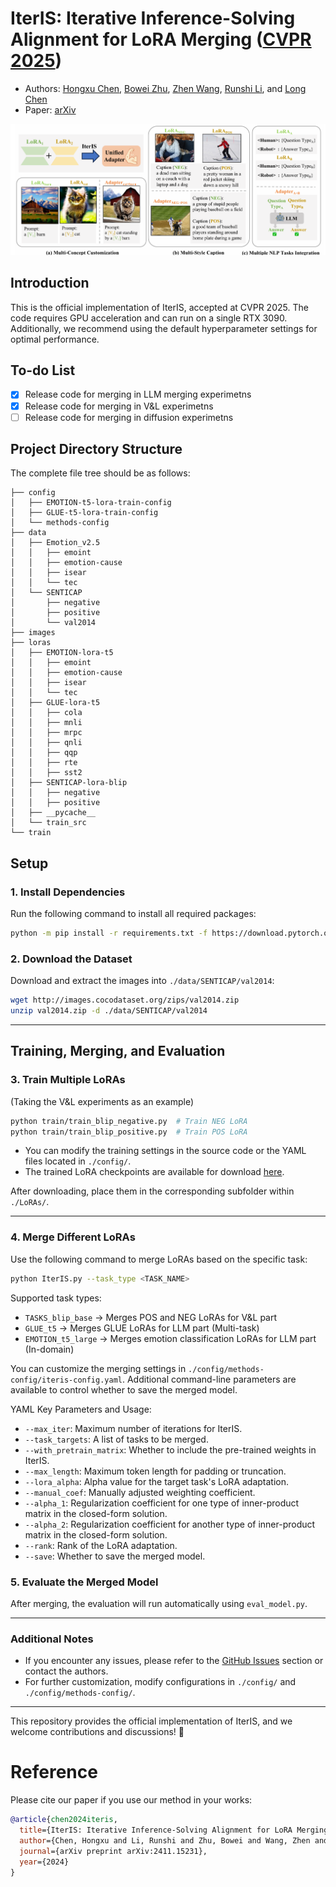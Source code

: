 # IterIS: Iterative Inference-Solving Alignment for LoRA Merging ([CVPR 2025](https://cvpr.thecvf.com/))

- Authors: [Hongxu Chen](https://ustcchx.github.io/hongxuchen.github.io/), [Bowei Zhu](https://www.linkedin.com/in/%E6%9F%8F%E8%8B%87-%E6%9C%B1-60b620335/), [Zhen Wang](https://github.com/baaaad), [Runshi Li](https://orcid.org/0009-0008-6586-4914), and [Long Chen](https://zjuchenlong.github.io/)
- Paper: [arXiv](https://arxiv.org/pdf/2411.15231)

<img src="images/IterIS-merging.png" alt="teaser image" width="800"/>


## Introduction
This is the official implementation of IterIS, accepted at CVPR 2025. The code requires GPU acceleration and can run on a single RTX 3090. Additionally, we recommend using the default hyperparameter settings for optimal performance. 

## To-do List
- [X] Release code for merging in LLM merging experimetns 
- [X] Release code for merging in V&L experimetns
- [ ] Release code for merging in diffusion experimetns  

## Project Directory Structure
The complete file tree should be as follows:

```
├── config
│   ├── EMOTION-t5-lora-train-config
│   ├── GLUE-t5-lora-train-config
│   └── methods-config
├── data
│   ├── Emotion_v2.5
│   │   ├── emoint
│   │   ├── emotion-cause
│   │   ├── isear
│   │   └── tec
│   └── SENTICAP
│       ├── negative
│       ├── positive
│       └── val2014
├── images
├── loras
│   ├── EMOTION-lora-t5
│   │   ├── emoint
│   │   ├── emotion-cause
│   │   ├── isear
│   │   └── tec
│   ├── GLUE-lora-t5
│   │   ├── cola
│   │   ├── mnli
│   │   ├── mrpc
│   │   ├── qnli
│   │   ├── qqp
│   │   ├── rte
│   │   ├── sst2
│   ├── SENTICAP-lora-blip
│   │   ├── negative
│   │   ├── positive
│   ├── __pycache__
│   └── train_src
└── train
```

## Setup
### 1. Install Dependencies
Run the following command to install all required packages:  
```bash
python -m pip install -r requirements.txt -f https://download.pytorch.org/whl/cu121/torch_stable.html
```

### 2. Download the Dataset
Download and extract the images into `./data/SENTICAP/val2014`:  
```bash
wget http://images.cocodataset.org/zips/val2014.zip
unzip val2014.zip -d ./data/SENTICAP/val2014
```

---

## Training, Merging, and Evaluation
### 3. Train Multiple LoRAs  
(Taking the V&L experiments as an example)
```bash
python train/train_blip_negative.py  # Train NEG LoRA
python train/train_blip_positive.py  # Train POS LoRA
```
- You can modify the training settings in the source code or the YAML files located in `./config/`.
- The trained LoRA checkpoints are available for download [here](https://huggingface.co/Daxuxu36).

After downloading, place them in the corresponding subfolder within `./LoRAs/`.

---

### 4. Merge Different LoRAs  
Use the following command to merge LoRAs based on the specific task:  
```bash
python IterIS.py --task_type <TASK_NAME>
```
Supported task types:  
- `TASKS_blip_base` → Merges POS and NEG LoRAs for V&L part
- `GLUE_t5` → Merges GLUE LoRAs for LLM part (Multi-task)
- `EMOTION_t5_large` → Merges emotion classification LoRAs for LLM part (In-domain)

You can customize the merging settings in `./config/methods-config/iteris-config.yaml`. Additional command-line parameters are available to control whether to save the merged model. 

YAML Key Parameters and Usage:  
- `--max_iter`: Maximum number of iterations for IterIS.  
- `--task_targets`: A list of tasks to be merged.  
- `--with_pretrain_matrix`: Whether to include the pre-trained weights in IterIS.  
- `--max_length`: Maximum token length for padding or truncation.  
- `--lora_alpha`: Alpha value for the target task's LoRA adaptation.  
- `--manual_coef`: Manually adjusted weighting coefficient.  
- `--alpha_1`: Regularization coefficient for one type of inner-product matrix in the closed-form solution.  
- `--alpha_2`: Regularization coefficient for another type of inner-product matrix in the closed-form solution.  
- `--rank`: Rank of the LoRA adaptation.  
- `--save`: Whether to save the merged model.

<!-- Our merged model checkpoints are available [here](). -->

### 5. Evaluate the Merged Model  
After merging, the evaluation will run automatically using `eval_model.py`.  

---

### Additional Notes
- If you encounter any issues, please refer to the [GitHub Issues]() section or contact the authors.
- For further customization, modify configurations in `./config/` and `./config/methods-config/`.

---

This repository provides the official implementation of IterIS, and we welcome contributions and discussions! 🚀

# Reference
Please cite our paper if you use our method in your works:

```bibtex
@article{chen2024iteris,
  title={IterIS: Iterative Inference-Solving Alignment for LoRA Merging},
  author={Chen, Hongxu and Li, Runshi and Zhu, Bowei and Wang, Zhen and Chen, Long},
  journal={arXiv preprint arXiv:2411.15231},
  year={2024}
}